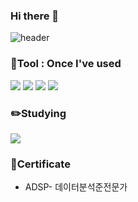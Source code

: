 ### Hi there 👋

<!--
**Yugyeong-Ko/Yugyeong-Ko** is a ✨ _special_ ✨ repository because its `README.md` (this file) appears on your GitHub profile.

Here are some ideas to get you started:

- 🔭 I’m currently working on ...
- 🌱 I’m currently learning ...
- 👯 I’m looking to collaborate on ...
- 🤔 I’m looking for help with ...
- 💬 Ask me about ...
- 📫 How to reach me: ...
- 😄 Pronouns: ...
- ⚡ Fun fact: ...
-->

![header](https://capsule-render.vercel.app/api?type=waving&color=FFB3C7&height=300&section=header&fontColor=343434&text=Yugyeong's%20github&fontSize=85)

### 📌Tool  : Once I've used
<img src="https://img.shields.io/badge/Python-3776AB?style=flat&logo=Python&logoColor=white"/>
<img src="https://img.shields.io/badge/R-276DC3?style=flat&logo=R&logoColor=white"/>
<img src="https://img.shields.io/badge/RStudio-75AADB?style=flat&logo=RStudio&logoColor=white"/>
<img src="https://img.shields.io/badge/VisualStudio-5C2D91?style=flat&logo=VisualStudio&logoColor=white"/>

### ✏️Studying
<img src="https://img.shields.io/badge/Tableau-E97627?style=flat&logo=Tableau&logoColor=white"/>

### 📝Certificate
- ADSP- 데이터분석준전문가
